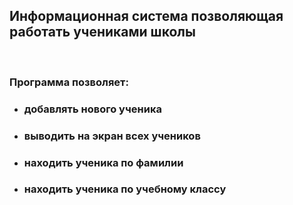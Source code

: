 ## Информационная система позволяющая работать учениками школы
<br>

### Программа позволяет:
+ ### добавлять нового ученика
+ ### выводить на экран всех учеников
+ ### находить ученика по фамилии
+ ### находить ученика по учебному классу
